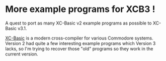 # More example programs for XCB3 !
A quest to port as many XC-Basic v2 example programs as possible to XC-Basic v3.1.

[XC-Basic](https://xc-basic.net/) is a modern cross-compiler for various Commodore systems. Version 2 had quite a few interesting example programs which Version 3 lacks, so I'm trying to recover those "old" programs so they work in the current version.
